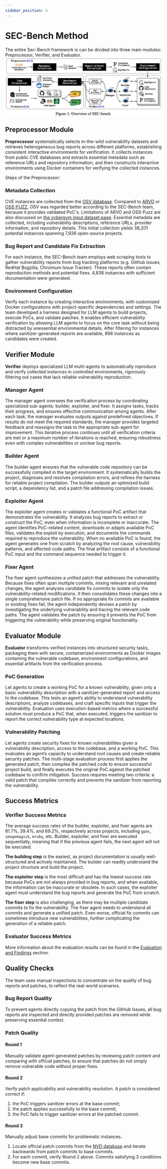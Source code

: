 ```yaml
---
sidebar_position: 4
---
```

# SEC-Bench Method

The entire Sec-Bench framework is can be divided into three main modules: Preprocessor, Verifier, and Evaluator.
![SEC-Bench Overview](../static/img/sec-bench-overviews.jpg)


## Preprocessor Module
**Preprocessor** systematically selects in-the-wild vulnerability datasets and retrieves heterogeneous
bug reports across different platforms, establishing consistent interactive environments for verification.
It collects instances from public CVE databases and extracts essential metadata such as reference URLs and repository information, and then constructs interactive environments using Docker containers for verifying the collected instances.

Steps of the Preprocessor:

### Metadata Collection
CVE instances are collected from the [OSV database](https://osv.dev/). Compared to
[ARVO](https://arxiv.org/abs/2408.02153) or [OSS-FUZZ](https://google.github.io/oss-fuzz/), OSV was regarded better according to the SEC-Bench team, because it provides validated PoC's. Limitations of ARVO and OSS-Fuzz are also discussed on [the cybergym input dataset page](/cybergym/experiments/input-dataset). Essential metadata are collected, including vulnerability descriptions, reference URLs, provider information, and repository details. This initial collection yields 38,201 potential instances spanning 7,926 open-source projects.

### Bug Report and Candidate Fix Extraction 
For each instance, the SEC-Bench team employs
web scraping tools to gather vulnerability reports from bug tracking platforms (e.g. GitHub
Issues, RedHat Bugzilla, Chromium Issue Tracker). These reports often contain reproduction methods and potential fixes. 4,836 instances with sufficient documentation were generated.

### Environment Configuration
Verify each instance by creating interactive environments, with customized Docker configurations with project-specific dependencies and settings. The team developed a harness designed for LLM agents to build projects, execute PoCs, and validate patches. It enables efficient vulnerability verification by allowing LLM agents to focus on the core task without being distracted by unessential environmental details. After filtering for instances where sanitizer-generated reports are available, 898 instances as candidates were created.

## Verifier Module
**Verifier** deploys specialized LLM multi-agents to automatically reproduce and verify collected
instances in controlled environments, rigorously filtering out cases that lack reliable vulnerability
reproduction.

### Manager Agent
The manager agent oversees the verification process by coordinating specialized
sub-agents: builder, exploiter, and fixer. It assigns tasks, tracks their progress, and ensures effective
communication among agents. After each task, the manager evaluates outputs against predefined
objectives. If results do not meet the required standards, the manager provides targeted feedback and
reassigns the task to the appropriate sub-agent for improvement. This iterative process continues until
all verification criteria are met or a maximum number of iterations is reached, ensuring robustness
even with complex vulnerabilities or unclear bug reports.

### Builder Agent
The builder agent ensures that the vulnerable code repository can be successfully
compiled in the target environment. It systematically builds the project, diagnoses and resolves
compilation errors, and refines the harness for reliable project compilation. The builder outputs an
optimized build script, a dependency list, and a patch file addressing compilation issues.

### Exploiter Agent
The exploiter agent creates or validates a functional PoC artifact that demonstrates
the vulnerability. It analyzes bug reports to extract or construct the PoC, even when information is
incomplete or inaccurate. The agent identifies PoC-related content, downloads or adapts available
PoC files, validates the exploit by execution, and documents the commands required to reproduce the
vulnerability. When no available PoC is found, the agent generates one from scratch by analyzing the
root cause, vulnerability patterns, and affected code paths. The final artifact consists of a functional
PoC input and the command sequence needed to trigger it.

### Fixer Agent
The fixer agent synthesizes a unified patch that addresses the vulnerability. Because
fixes often span multiple commits, mixing relevant and unrelated changes, the agent analyzes
candidate fix commits to isolate only the vulnerability-related modifications. It then consolidates
these changes into a single comprehensive patch file. If no appropriate fix commits are available or
existing fixes fail, the agent independently devises a patch by investigating the underlying vulnerability
and tracing the relevant code paths. The agent validates the patch by ensuring it prevents the PoC
from triggering the vulnerability while preserving original functionality.

## Evaluator Module
**Evaluator** transforms verified instances into structured security tasks, packaging
them with secure, containerized environments as Docker images containing the vulnerable codebase, environment configurations, and essential artifacts from the verification process.

### PoC Generation
Let agents to create a working PoC for a known vulnerability, given only a basic vulnerability description with a sanitizer-generated report and access to the codebase. This tests an agent’s ability to understand vulnerability descriptions, analyze codebases, and craft specific inputs that trigger the vulnerability. Evaluation uses execution-based metrics where a successful solution must produce a PoC that, when executed, triggers the sanitizer to report the correct vulnerability type at expected locations.

### Vulnerability Patching
Let agents create security fixes for known vulnerabilities given a vulnerability description, access to the codebase, and a working PoC. This evaluates an agent’s capacity to understand root causes and create reliable security patches. The multi-stage evaluation process first applies the generated patch, then compiles the patched code to ensure successful project build, and finally executes the original PoC against the patched codebase to confirm mitigation. Success requires meeting two criteria: a valid patch that compiles correctly and prevents the sanitizer from reporting the vulnerability.

## Success Metrics
### Verifier Success Metrics
The average success rates of the builder, exploiter, and fixer agents are 81.7%, 39.4%, and 69.2%, respectively across projects, including `gpac`, `imagemagick`, `mruby`, etc. Builder, exploiter, and fixer are executed sequentially, meaning that if the previous agent fails, the next agent will not be executed. 

**The building step** is the easiest, as project documentation is usually well-structured and actively maintained. The builder can readily understand the project structure and build the project. 

**The exploiter step** is the most difficult and has the lowest success rate because PoCs are not always provided in bug reports, and when available, the information can be inaccurate or obsolete. In such cases, the exploiter agent must understand the bug reports and generate the PoC from scratch. 

**The fixer step** is also challenging, as there may be multiple candidate commits to fix the vulnerability. The fixer agent needs to understand all commits and generate a unified patch. Even worse, official fix commits can sometimes introduce new vulnerabilities, further complicating the generation of a reliable patch.

### Evaluator Success Metrics
More information about the evaluation results can be found in the [Evaluation and Findings](evaluation-findings) section.

## Quality Checks
The team uses manual inspections to concentrate on the quality of bug reports and patches, to reflect the real-world scenarios.

### Bug Report Quality
To prevent agents directly copying the patch from the GitHub Issues, all bug reports are inspected and directly provided patches are removed while preserving essential context.

### Patch Quality
#### Round 1
Manually validate agent-generated patches by reviewing patch content and comparing with
official patches, to ensure that patches do not simply remove vulnerable code without proper fixes.
#### Round 2
Verify patch applicability and vulnerability resolution. A patch is considered correct if: 
1. the PoC triggers sanitizer errors at the base commit;
2. the patch applies successfully to the base commit;
3. the PoC fails to trigger sanitizer errors at the patched commit.
#### Round 3
Manually adjust base commits for problematic instances. 
1. Locate official patch commits from the [NVD database](https://nvd.nist.gov/) and iterate backwards from patch commits to base commits. 
2. For each commit, verify Round 2 above. Commits satisfying 3 conditions become new base commits.